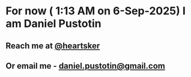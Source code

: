 # For now ( 1:13 AM on  6-Sep-2025) I am Daniel Pustotin
## Reach me at [@heartsker](https://t.me/heartsker)
## Or email me - daniel.pustotin@gmail.com
